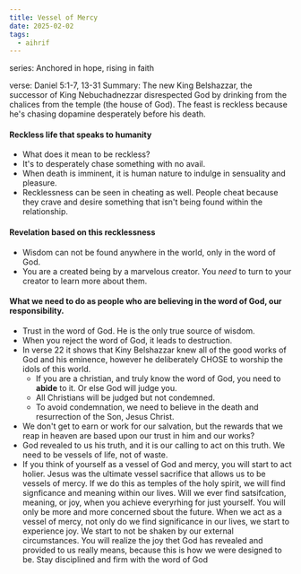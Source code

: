 ```yaml
---
title: Vessel of Mercy
date: 2025-02-02
tags:
  - aihrif
---
```

series: Anchored in hope, rising in faith

verse: Daniel 5:1-7, 13-31
Summary: The new King Belshazzar, the successor of King Nebuchadnezzar disrespected God by drinking from the chalices from the temple (the house of God). The feast is reckless because he's chasing dopamine desperately before his death.

#### Reckless life that speaks to humanity
- What does it mean to be reckless? 
- It's to desperately chase something with no avail.
- When death is imminent, it is human nature to indulge in sensuality and pleasure.
- Recklessness can be seen in cheating as well. People cheat because they crave and desire something that isn't being found within the relationship. 

#### Revelation based on this recklessness
- Wisdom can not be found anywhere in the world, only in the word of God.
- You are a created being by a marvelous creator. You *need* to turn to your creator to learn more about them.

#### What we need to do as people who are believing in the word of God, our responsibility.
- Trust in the word of God. He is the only true source of wisdom. 
- When you reject the word of God, it leads to destruction.
- In verse 22 it shows that Kiny Belshazzar knew all of the good works of God and his eminence, however he deliberately CHOSE to worship the idols of this world. 
	- If you are a christian, and truly know the word of God, you need to **abide** to it. Or else God will judge you. 
	- All Christians will be judged but not condemned.
	- To avoid condemnation, we need to believe in the death and resurrection of the Son, Jesus Christ.
- We don't get to earn or work for our salvation, but the rewards that we reap in heaven are based upon our trust in him and our works? 
- God revealed to us his truth, and it is our calling to act on this truth. We need to be vessels of life, not of waste. 
- If you think of yourself as a vessel of God and mercy, you will start to act holier. Jesus was the ultimate vessel sacrifice that allows us to be vessels of mercy. If we do this as temples of the holy spirit, we will find signficance and meaning within our lives. Will we ever find satsifcation, meaning, or joy, when you achieve everyrhing for just yourself. You will only be more and more concerned sbout the future. When we act as a vessel of mercy, not only do we find significance in our lives, we start to experience joy. We start to not be shaken by our external circumstances. You will realize the joy thet God has revealed and provided to us really means, because this is how we were designed to be. 
Stay disciplined and firm with the word of God
